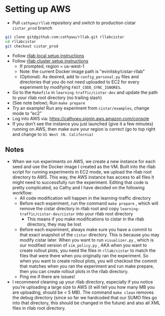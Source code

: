 # Setting up AWS


  - Pull `cathywu/rllab` repository and switch to production cistar 
  `cistar_prod` branch
  ```bash
  git clone git@github.com:cathywu/rllab.git rllabcistar
  cd rllabcistar
  git checkout cistar_prod
  ```
  - Follow [rllab local setup instructions](https://rllab.readthedocs.io/en/latest/user/installation.html)
  - Follow [rllab cluster setup instructions](http://rllab.readthedocs.io/en/latest/user/cluster.html)
    - If prompted, region = us-west-1
    - Note: the current Docker image path is "evinitsky/cistar-rllab"
    - (Optional): As desired, add to `config_personal.py` files and 
    directories that you do not need uploaded to EC2 for every 
    experiment by modifying `FAST_CODE_SYNC_IGNORES`.
  - Go to the `Makefile` in `learning-traffic/cistar-dev` and update 
  the path to your rllab root directory (no trailing slash)
  - (See note below); Run `make prepare` 
  - Try an example! Run any experiment from `cistar/examples`, change
   mode to “ec2”
  - Log into AWS via: https://cathywu.signin.aws.amazon.com/console
  - If you don’t see the instance you just launched (give it a few 
  minutes) running on AWS, then make sure your region is correct (go to
   top right and change to `US West (N. California)` 

## Notes

- When we run experiments on AWS, we create a new instance for each
seed and use the Docker image I created as the VM. Built into the rllab 
script for running experiments in EC2 mode, we upload the rllab root 
directory to AWS. This way, the AWS instance has access to all files it
 might need to successfully run the experiment. Editing that code is
  pretty complicated, so Cathy and I have decided on the following 
  workflow:
  - All code modification will happen in the learning-traffic directory
  - Before each experiment, run the command `make prepare` , which will
   remove the cistar directory in rllab root and copy 
   `learning-traffic/cistar-dev/cistar` into your rllab root directory
    - This means if you make modifications to cistar in the rllab 
    directory, they may be lost
  - Before each experiment, always make sure you have a commit to that 
  exact snapshot of the `cistar` directory. This is because you may
   modify cistar later. When you want to run `visualizer.py` , which is
    our modified version of `sim_policy.py` , AKA when you want to 
    create rollout plots, you need the files in `rllab/cistar` to match 
    the files that were there when you originally ran the experiment.
     So when you want to create rollout plots, you will checkout the
      commit that matches when you ran the experiment and run make 
      prepare, then you can create rollout plots in the rllab directory.
  - Ping me if there are issues!
- I recommend cleaning up your rllab directory, especially if you 
notice you’re uploading a large size to AWS (it will tell you how many
 MB you are uploading, should be < 5 MB). The command `make clean` 
 removes the debug directory (since so far we hardcoded that our SUMO
  files go into that directory, this should be changed in the future) 
  and also all XML files in rllab root directory.